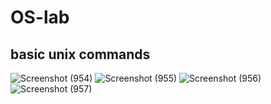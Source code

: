 # OS-lab
## basic unix commands
![Screenshot (954)](https://github.com/user-attachments/assets/04ed7559-3658-4f93-94b6-515c4727a9b9)
![Screenshot (955)](https://github.com/user-attachments/assets/fd393a57-f876-4f4d-8b6b-054e4213a614)
![Screenshot (956)](https://github.com/user-attachments/assets/51dea504-a01d-4cf6-947f-45a25f24c8a1)
![Screenshot (957)](https://github.com/user-attachments/assets/5cacfde1-635f-4d35-a28c-c3511ed0992f)

